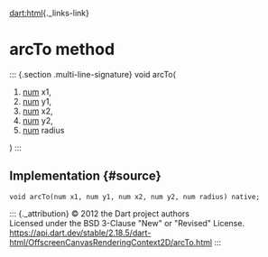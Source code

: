 [dart:html](../../dart-html/dart-html-library){._links-link}

arcTo method
============

::: {.section .multi-line-signature}
void arcTo(

1.  [num](../../dart-core/num-class) x1,
2.  [num](../../dart-core/num-class) y1,
3.  [num](../../dart-core/num-class) x2,
4.  [num](../../dart-core/num-class) y2,
5.  [num](../../dart-core/num-class) radius

)
:::

Implementation {#source}
--------------

``` {.language-dart data-language="dart"}
void arcTo(num x1, num y1, num x2, num y2, num radius) native;
```

::: {._attribution}
© 2012 the Dart project authors\
Licensed under the BSD 3-Clause \"New\" or \"Revised\" License.\
<https://api.dart.dev/stable/2.18.5/dart-html/OffscreenCanvasRenderingContext2D/arcTo.html>
:::
